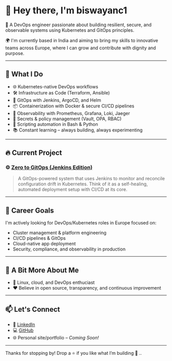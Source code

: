 # 👋 Hey there, I'm biswayanc1

🚀 A DevOps engineer passionate about building resilient, secure, and observable systems using Kubernetes and GitOps principles.

🌍 I'm currently based in India and aiming to bring my skills to innovative teams across Europe, where I can grow and contribute with dignity and purpose.

---

## 🔧 What I Do

- 🌐 Kubernetes-native DevOps workflows  
- 🛠 Infrastructure as Code (Terraform, Ansible)  
- 🔄 GitOps with Jenkins, ArgoCD, and Helm  
- 📦 Containerization with Docker & secure CI/CD pipelines  
- 🧠 Observability with Prometheus, Grafana, Loki, Jaeger  
- 🔐 Secrets & policy management (Vault, OPA, RBAC)  
- 🐧 Scripting automation in Bash & Python  
- 📚 Constant learning – always building, always experimenting

---

## 🔥 Current Project

### ⚙️ [Zero to GitOps (Jenkins Edition)](https://github.com/biswayanc1/zero-to-gitops-jenkins)

> A GitOps-powered system that uses Jenkins to monitor and reconcile configuration drift in Kubernetes. Think of it as a self-healing, automated deployment setup with CI/CD at its core.

---

## 🎯 Career Goals

I'm actively looking for DevOps/Kubernetes roles in Europe focused on:

- Cluster management & platform engineering  
- CI/CD pipelines & GitOps  
- Cloud-native app deployment  
- Security, compliance, and observability in production

---

## 🌱 A Bit More About Me

- 🧰 Linux, cloud, and DevOps enthuciast  
- ❤️ Believe in open source, transparency, and continuous improvement

---

## 📫 Let's Connect

- 📎 [LinkedIn](https://linkedin.com/in/biswayanc1)  
- 💻 [GitHub](https://github.com/biswayanc1)  
- 🌐 Personal site/portfolio – *Coming Soon!*

---

Thanks for stopping by! Drop a ⭐ if you like what I’m building 🚀
..
